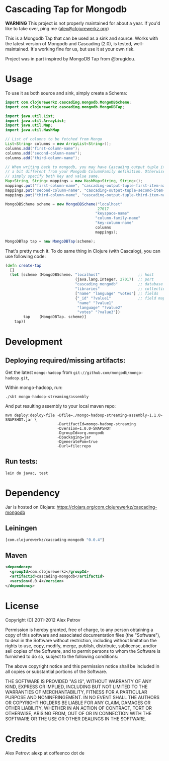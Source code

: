 # Cascading Tap for Mongodb

__WARNING__ This project is not properly maintained for about a year.
If you'd like to take over, ping me (alex@clojurewerkz.org)

This is a Mongodb Tap that can be used as a sink and source. Works
with the latest version of Mongodb and Cascading (2.0), is tested,
well-maintained. It's working fine for us, but use it at your own
risk.

Project was in part inspired by MongoDB Tap from @brugidou.

# Usage

To use it as both source and sink, simply create a Schema:


```java
import com.clojurewerkz.cascading.mongodb.MongoDBScheme;
import com.clojurewerkz.cascading.mongodb.MongoDBTap;

import java.util.List;
import java.util.ArrayList;
import java.util.Map;
import java.util.HashMap

// List of columns to be fetched from Mongo
List<String> columns = new ArrayList<String>();
columns.add("first-column-name");
columns.add("second-column-name");
columns.add("third-column-name");

// When writing back to mongodb, you may have Cascading output tuple item names
// a bit different from your Mongodb ColumnFamily definition. Otherwise, you can
// simply specify both key and value same.
Map<String, String> mappings = new HashMap<String, String>();
mappings.put("first-column-name", "cascading-output-tuple-first-item-name");
mappings.put("second-column-name", "cascading-output-tuple-second-item-name");
mappings.put("third-column-name", "cascading-output-tuple-third-item-name");

MongoDBScheme scheme = new MongoDBScheme("localhost"
                                         27017
                                        "keyspace-name"
                                        "column-family-name"
                                        "key-column-name"
                                        columns
                                        mappings);

MongoDBTap tap = new MongoDBTap(scheme);
```

That's pretty much it. To do same thing in Clojure (with Cascalog),
you can use following code:

```clojure
(defn create-tap
  []
  (let [scheme (MongoDBScheme. "localhost"                 ;; host
                               (java.lang.Integer. 27017)  ;; port
                               "cascading_mongodb"         ;; database
                               "libraries"                 ;; collection
                               ["name" "language" "votes"] ;; fields
                               {"_id" "?value1"            ;; field mappings
                                "name" "?value1"
                                "language" "?value2"
                                "votes" "?value3"})
        tap    (MongoDBTap. scheme)]
    tap))
```

# Development

## Deploying required/missing artifacts:

Get the latest `mongo-hadoop` from `git://github.com/mongodb/mongo-hadoop.git`,

Within mongo-hadoop, run:

```shell
./sbt mongo-hadoop-streaming/assembly
```

And put resulting assembly to your local maven repo:

```shell
mvn deploy:deploy-file -Dfile=./mongo-hadoop-streaming-assembly-1.1.0-SNAPSHOT.jar \
                       -DartifactId=mongo-hadoop-streaming
                       -Dversion=1.0.0-SNAPSHOT
                       -DgroupId=org.mongodb
                       -Dpackaging=jar
                       -DgeneratePom=true
                       -Durl=file:repo
```

## Run tests:

```
lein do javac, test
```

# Dependency

Jar is hosted on Clojars: https://clojars.org/com.clojurewerkz/cascading-mongodb

## Leiningen

```clojure
[com.clojurewerkz/cascading-mongodb "0.0.4"]
```

## Maven

```xml
<dependency>
  <groupId>com.clojurewerkz</groupId>
  <artifactId>cascading-mongodb</artifactId>
  <version>0.0.4</version>
</dependency>
```

# License

Copyright (C) 2011-2012 Alex Petrov

Permission is hereby granted, free of charge, to any person obtaining
a copy of this software and associated documentation files (the
"Software"), to deal in the Software without restriction, including
without limitation the rights to use, copy, modify, merge, publish,
distribute, sublicense, and/or sell copies of the Software, and to
permit persons to whom the Software is furnished to do so, subject to
the following conditions:

The above copyright notice and this permission notice shall be
included in all copies or substantial portions of the Software.

THE SOFTWARE IS PROVIDED "AS IS", WITHOUT WARRANTY OF ANY KIND,
EXPRESS OR IMPLIED, INCLUDING BUT NOT LIMITED TO THE WARRANTIES OF
MERCHANTABILITY, FITNESS FOR A PARTICULAR PURPOSE AND
NONINFRINGEMENT. IN NO EVENT SHALL THE AUTHORS OR COPYRIGHT HOLDERS BE
LIABLE FOR ANY CLAIM, DAMAGES OR OTHER LIABILITY, WHETHER IN AN ACTION
OF CONTRACT, TORT OR OTHERWISE, ARISING FROM, OUT OF OR IN CONNECTION
WITH THE SOFTWARE OR THE USE OR OTHER DEALINGS IN THE SOFTWARE.

# Credits

Alex Petrov: alexp at coffeenco dot de
